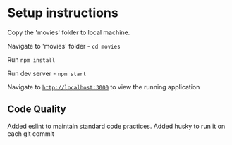 # Setup instructions

Copy the 'movies' folder to local machine.

Navigate to 'movies' folder - `cd movies`

Run `npm install`

Run dev server - `npm start`

Navigate to [`http://localhost:3000`](http://localhost:3000) to view the running application


## Code Quality
Added eslint to maintain standard code practices. Added husky to run it on each git commit
